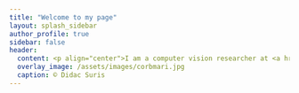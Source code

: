 ```yaml
---
title: "Welcome to my page"
layout: splash_sidebar
author_profile: true
sidebar: false
header:
  content: <p align="center">I am a computer vision researcher at <a href="https://vectorinstitute.ai/">Vector Institute</a>, working in Professor Sanja Fidler's lab.</p>
  overlay_image: /assets/images/corbmari.jpg
  caption: © Didac Suris
---
```


